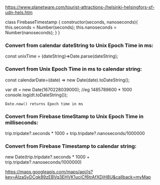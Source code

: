 https://www.planetware.com/tourist-attractions-/helsinki-helsingfors-sf-udn-hels.htm


class FirebaseTimestamp {
    constructor(seconds, nanoseconds){
      this.seconds = Number(seconds);
      this.nanoseconds = Number(nanoseconds);
    }
  }
  
### Convert from calendar dateString to Unix Epoch Time in ms:
  const unixTime = (dateString)=>Date.parse(dateString);

### Convert from Unix Epoch Time in ms to calendar string:
 const calendarDate=(date) => new Date(date).toDateString();

   var dt = new Date(1670228039000);
    //eg 1485789600 * 1000
    console.log(dt.toDateString());

    Date.now() returns Epoch time in ms

### Convert from Firebase timeStamp to Unix Epoch Time in milliseconds:
trip.tripdate?.seconds * 1000 + trip.tripdate?.nanoseconds/1000000

### Convert from Firebase Timestamp to calendar string:
new Date(trip.tripdate?.seconds * 1000 + trip.tripdate?.nanoseconds/1000000)


https://maps.googleapis.com/maps/api/js?key=AIzaSyDCqk89zEBVq3EHVK1ucjCf6trAfXDjH8U&callback=myMap



